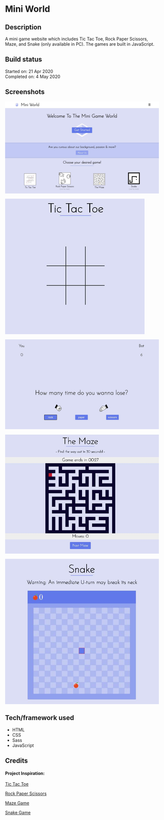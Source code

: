 # Mini World

## Description

A mini game website which includes Tic Tac Toe, Rock Paper Scissors, Maze, and Snake (only available in PC). The games are built in JavaScript.

## Build status

Started on: 21 Apr 2020 <br>
Completed on: 4 May 2020 <br>

## Screenshots

![Landing Page](https://github.com/yewyewXD/A-Mini-Game-Website/blob/master/readme-images/landing.jpg?raw=true "Landing Page")

![Tic Tac Toe](https://github.com/yewyewXD/A-Mini-Game-Website/blob/master/readme-images/tictactoe.JPG?raw=true "Tic Tac Toe")

![Rock Paper Scissors](https://github.com/yewyewXD/A-Mini-Game-Website/blob/master/readme-images/rockpaperscisscors.JPG?raw=true "Rock Paper Scissors")

![Maze](https://github.com/yewyewXD/A-Mini-Game-Website/blob/master/readme-images/maze.JPG?raw=true "Maze")

![Snake](https://github.com/yewyewXD/A-Mini-Game-Website/blob/master/readme-images/snake.JPG?raw=true "Snake")

## Tech/framework used

- HTML
- CSS
- Sass
- JavaScript

## Credits

#### Project Inspiration:

[Tic Tac Toe](https://www.youtube.com/watch?v=Y-GkMjUZsmM&t=2s&ab_channel=WebDevSimplified) <br>

[Rock Paper Scissors](https://www.youtube.com/watch?v=qWPtKtYEsN4&ab_channel=DevEd) <br>

[Maze Game](https://www.youtube.com/watch?v=OMcU-eKluPY&t=285s&ab_channel=TechnoGeek) <br>

[Snake Game](https://www.youtube.com/watch?v=9TcU2C1AACw&ab_channel=CodeExplained) <br>
